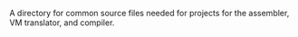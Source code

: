 A directory for common source files needed for projects for the assembler, VM translator, and compiler.
